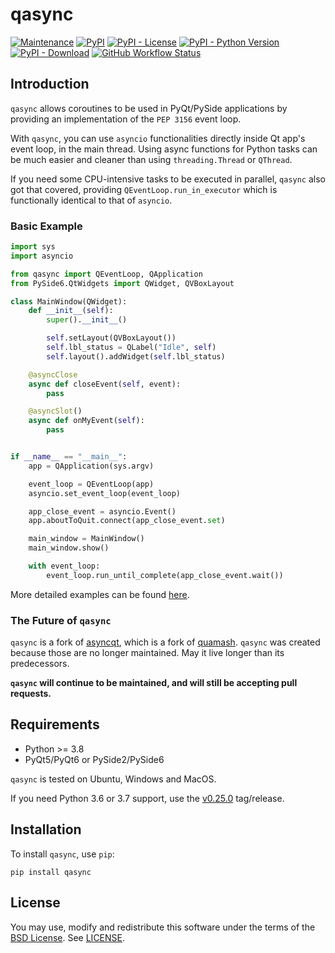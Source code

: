 # qasync

[![Maintenance](https://img.shields.io/maintenance/yes/2023)](https://pypi.org/project/qasync)
[![PyPI](https://img.shields.io/pypi/v/qasync)](https://pypi.org/project/qasync)
[![PyPI - License](https://img.shields.io/pypi/l/qasync)](/LICENSE)
[![PyPI - Python Version](https://img.shields.io/pypi/pyversions/qasync)](https://pypi.org/project/qasync)
[![PyPI - Download](https://img.shields.io/pypi/dm/qasync)](https://pypi.org/project/qasync)
[![GitHub Workflow Status](https://img.shields.io/github/actions/workflow/status/CabbageDevelopment/qasync/main.yml)](https://github.com/CabbageDevelopment/qasync/actions/workflows/main.yml)

## Introduction

`qasync` allows coroutines to be used in PyQt/PySide applications by providing an implementation of the `PEP 3156` event loop.

With `qasync`, you can use `asyncio` functionalities directly inside Qt app's event loop, in the main thread. Using async functions for Python tasks can be much easier and cleaner than using `threading.Thread` or `QThread`.

If you need some CPU-intensive tasks to be executed in parallel, `qasync` also got that covered, providing `QEventLoop.run_in_executor` which is functionally identical to that of `asyncio`.

### Basic Example

```python
import sys
import asyncio

from qasync import QEventLoop, QApplication
from PySide6.QtWidgets import QWidget, QVBoxLayout

class MainWindow(QWidget):
    def __init__(self):
        super().__init__()

        self.setLayout(QVBoxLayout())
        self.lbl_status = QLabel("Idle", self)
        self.layout().addWidget(self.lbl_status)

    @asyncClose
    async def closeEvent(self, event):
        pass

    @asyncSlot()
    async def onMyEvent(self):
        pass


if __name__ == "__main__":
    app = QApplication(sys.argv)

    event_loop = QEventLoop(app)
    asyncio.set_event_loop(event_loop)

    app_close_event = asyncio.Event()
    app.aboutToQuit.connect(app_close_event.set)

    main_window = MainWindow()
    main_window.show()

    with event_loop:
        event_loop.run_until_complete(app_close_event.wait())
```

More detailed examples can be found [here](https://github.com/CabbageDevelopment/qasync/tree/master/examples).

### The Future of `qasync`

`qasync` is a fork of [asyncqt](https://github.com/gmarull/asyncqt), which is a fork of [quamash](https://github.com/harvimt/quamash). `qasync` was created because those are no longer maintained. May it live longer than its predecessors.

**`qasync` will continue to be maintained, and will still be accepting pull requests.**

## Requirements

- Python >= 3.8
- PyQt5/PyQt6 or PySide2/PySide6

`qasync` is tested on Ubuntu, Windows and MacOS.

If you need Python 3.6 or 3.7 support, use the [v0.25.0](https://github.com/CabbageDevelopment/qasync/releases/tag/v0.25.0) tag/release.

## Installation

To install `qasync`, use `pip`:

```
pip install qasync
```

## License

You may use, modify and redistribute this software under the terms of the [BSD License](http://opensource.org/licenses/BSD-2-Clause). See [LICENSE](/LICENSE).
